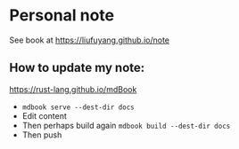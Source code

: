 # Personal note

See book at
https://liufuyang.github.io/note

## How to update my note:
https://rust-lang.github.io/mdBook

* `mdbook serve --dest-dir docs`
* Edit content
* Then perhaps build again `mdbook build --dest-dir docs`
* Then push 